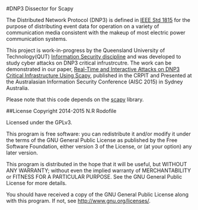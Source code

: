 #DNP3 Dissector for Scapy

The Distributed Network Protocol (DNP3) is defined in [IEEE Std 1815](https://standards.ieee.org/findstds/standard/1815-2012.html) for the purpose of distributing event data for operation on a variety of communication media consistent with the makeup of most electric power communication systems.

This project is work-in-progress by the Queensland University of Technology(QUT) [Information Security discipline](https://www.qut.edu.au/science-engineering/our-schools/school-of-electrical-engineering-and-computer-science/information-security) and was developed to study cyber attacks on DNP3 critical infrustrcutre. The work can be demonstrated in our paper, [Real-Time and Interactive Attacks on DNP3 Critical Infrastructure Using Scapy](http://crpit.com/confpapers/CRPITV161Rodofile.pdf), published in the CRPIT and Presented at the Australasian Information Security Conference (AISC 2015) in Sydney Australia.  

Please note that this code depends on the [scapy](http://www.secdev.org/projects/scapy/doc/index.html) library.

##License
Copyright 2014-2015 N.R Rodofile

Licensed under the GPLv3.

This program is free software: you can redistribute it and/or modify it under the terms of the GNU General Public License as published by the Free Software Foundation, either version 3 of the License, or (at your option) any later version.

This program is distributed in the hope that it will be useful, but WITHOUT ANY WARRANTY; without even the implied warranty of MERCHANTABILITY or FITNESS FOR A PARTICULAR PURPOSE. See the GNU General Public License for more details.

You should have received a copy of the GNU General Public License along with this program. If not, see http://www.gnu.org/licenses/.

